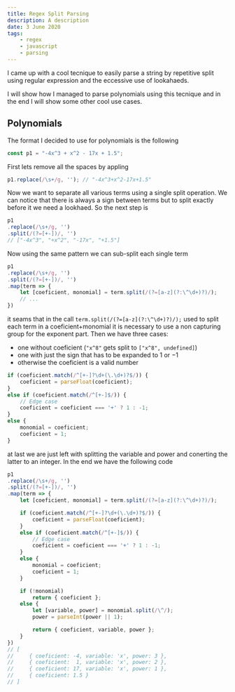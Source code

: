 ```yaml
---
title: Regex Split Parsing
description: A description
date: 3 June 2020
tags: 
    - regex
    - javascript
    - parsing
---
```


I came up with a cool tecnique to easily parse a string by repetitive split using regular expression and the eccessive use of lookahaeds. 

I will show how I managed to parse polynomials using this tecnique and in the end I will show some other cool use cases.

## Polynomials

The format I decided to use for polynomials is the following

```js
const p1 = "-4x^3 + x^2 - 17x + 1.5";
```

First lets remove all the spaces by appling 

```js
p1.replace(/\s+/g, ''); // "-4x^3+x^2-17x+1.5"
```

Now we want to separate all various terms using a single split operation. We can notice that there is always a sign between terms but to split exactly before it we need a lookhaed. So the next step is

<!-- Let first define a regex for matching all the terms, so anything from `x` to `-1.23y^3`. Let's use something like the following -->

<!-- $$
\underbrace{\texttt{[-+]?}}_{\text{sign}} \,
\texttt{(} \,
\underbrace{\texttt{\textbackslash d+(\textbackslash.\textbackslash d+)?[a-z]}}_{\text{var and coeficient}} \,
\texttt{|} \,
\underbrace{\texttt{[a-z]}}_{\text{only var}} \,
\texttt{|} \,
\underbrace{\texttt{\textbackslash d+(\textbackslash.\textbackslash d+)?}}_{\text{only coeficient}} \,
\texttt{)} \,
\underbrace{\texttt{(\textbackslash\verb!^!\textbackslash d+)?}}_{\text{power}}
$$  -->


<!-- the only thing to comment here is that the three cases for the var and coeficient is necessary as only using `(\d+(\.\d+)?)?[a-z]?` matches also the empty string we don't want that. We can now split a polynomial using the previous regex wrapped in a lookahaed pattern to only split at polynomial boundaries -->

```js
p1
.replace(/\s+/g, '')
.split(/(?=[+-])/, '')   
// ["-4x^3", "+x^2", "-17x", "+1.5"]
```

Now using the same pattern we can sub-split each single term

```js
p1
.replace(/\s+/g, '')
.split(/(?=[+-])/, '')   
.map(term => {
    let [coeficient, monomial] = term.split(/(?=[a-z](?:\^\d+)?)/);
    // ...
})
```

it seams that in the call `term.split(/(?=[a-z](?:\^\d+)?)/);` used to split each term in a coeficient+monomial it is necessary to use a non capturing group for the exponent part. Then we have three cases: 

- one without coeficient (`"x^8"` gets split to `["x^8", undefined]`)
- one with just the sign that has to be expanded to $1$ or $-1$
- otherwise the coeficient is a valid number

```js
if (coeficient.match(/^[+-]?\d+(\.\d+)?$/)) {
    coeficient = parseFloat(coeficient);
}
else if (coeficient.match(/^[+-]$/)) {
    // Edge case
    coeficient = coeficient === '+' ? 1 : -1;
}
else {
    monomial = coeficient;
    coeficient = 1;
}
```

at last we are just left with splitting the variable and power and conerting the latter to an integer. In the end we have the following code

```js
p1
.replace(/\s+/g, '')
.split(/(?=[+-])/, '')   
.map(term => {
    let [coeficient, monomial] = term.split(/(?=[a-z](?:\^\d+)?)/);

    if (coeficient.match(/^[+-]?\d+(\.\d+)?$/)) {
        coeficient = parseFloat(coeficient);
    }
    else if (coeficient.match(/^[+-]$/)) {
        // Edge case
        coeficient = coeficient === '+' ? 1 : -1;
    }
    else {
        monomial = coeficient;
        coeficient = 1;
    }

    if (!monomial)
        return { coeficient };
    else {
        let [variable, power] = monomial.split(/\^/);
        power = parseInt(power || 1);

        return { coeficient, variable, power };
    }
})
// [
//     { coeficient: -4, variable: 'x', power: 3 }, 
//     { coeficient:  1, variable: 'x', power: 2 }, 
//     { coeficient: 17, variable: 'x', power: 1 }, 
//     { coeficient: 1.5 }
// ]
```